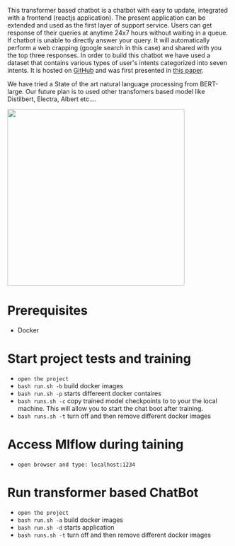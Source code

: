 This transformer based chatbot is a chatbot with easy to update, integrated with a frontend (reactjs application). The present application can be extended and used as the first layer of support service. Users can get response of their queries at anytime 24x7 hours without waiting in a queue. If chatbot is unable to directly answer your query. It will automatically perform a web crapping (google search in this case) and shared with you the top three responses.
In order to build this chatbot we have used a dataset that contains various types of user's intents categorized into seven intents. It is hosted on [GitHub](https://github.com/sonos/nlu-benchmark/tree/master/2017-06-custom-intent-engines) and was first presented in [this paper](https://arxiv.org/abs/1805.10190).

We have tried a State of the art natural language processing from BERT-large. Our future plan is to used other transfomers based model like Distilbert, Electra, Albert etc....

<img src="/images/chatbot.gif" width="400" height="400"/>

# Prerequisites
* Docker 

# Start project tests and training
* `open the project` 
* `bash run.sh -b` build docker images
* `bash run.sh -p` starts differeent docker contaires
* `bash runs.sh -c` copy trained model checkpoints to to your the local machine. This will allow you to start the chat boot after training.
* `bash runs.sh -t` turn off and then remove different docker images

# Access Mlflow during taining
* `open browser and type: localhost:1234`

# Run transformer based ChatBot
* `open the project`
* `bash run.sh -a` build docker images
* `bash run.sh -d` starts application
* `bash runs.sh -t` turn off and then remove different docker images
